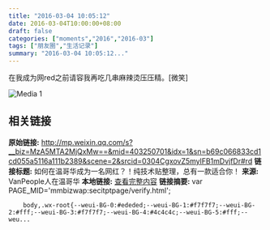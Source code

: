 ```yaml
---
title: "2016-03-04 10:05:12"
date: 2016-03-04T10:00:00+08:00
draft: false
categories: ["moments","2016","2016-03"]
tags: ["朋友圈","生活记录"]
summary: "2016-03-04 10:05:12..."
---
```


在我成为网red之前请容我再吃几串麻辣烫压压精。[微笑]

![Media 1](/Moments/photos/2016-03-04/201603041005120.jpg)

## 相关链接

**原始链接:** http://mp.weixin.qq.com/s?__biz=MzA5MTA2MjQxMw==&mid=403250701&idx=1&sn=b69c066833cd1cd055a5116a111b2389&scene=2&srcid=0304CgxovZ5mylFB1mDvjfDr#rd
**链接标题:** 如何在温哥华成为一名网红？！纯技术贴整理，总有一款适合你！
**来源:** VanPeople人在温哥华
**本地链接:** [查看完整内容](/link_content/2016/03/2016-03-04/link_content/)
**链接摘要:** var PAGE_MID='mmbizwap:secitptpage/verify.html';

        
        body,.wx-root{--weui-BG-0:#ededed;--weui-BG-1:#f7f7f7;--weui-BG-2:#fff;--weui-BG-3:#f7f7f7;--weui-BG-4:#4c4c4c;--weui-BG-5:#fff;--weu...

